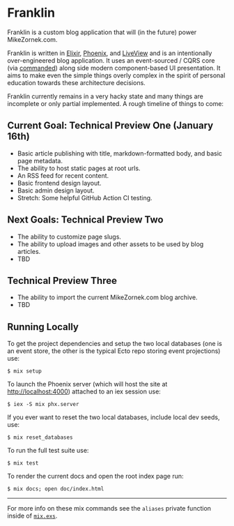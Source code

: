 # Franklin

Franklin is a custom blog application that will (in the future) power MikeZornek.com.

Franklin is written in [Elixir], [Phoenix], and [LiveView] and is an intentionally over-engineered blog application. It uses an event-sourced / CQRS core (via [commanded]) along side modern component-based UI presentation. It aims to make even the simple things overly complex in the spirit of personal education towards these architecture decisions.

[Elixir]: https://elixir-lang.org/
[Phoenix]: https://www.phoenixframework.org/
[LiveView]: https://hexdocs.pm/phoenix_live_view/Phoenix.LiveView.html
[commanded]: https://github.com/commanded/commanded

Franklin currently remains in a very hacky state and many things are incomplete or only partial implemented. A rough timeline of things to come:

## Current Goal: Technical Preview One (January 16th)

* Basic article publishing with title, markdown-formatted body, and basic page metadata.
* The ability to host static pages at root urls.
* An RSS feed for recent content.
* Basic frontend design layout.
* Basic admin design layout.
* Stretch: Some helpful GitHub Action CI testing.

## Next Goals: Technical Preview Two

* The ability to customize page slugs.
* The ability to upload images and other assets to be used by blog articles.
* TBD

## Technical Preview Three

* The ability to import the current MikeZornek.com blog archive.
* TBD

## Running Locally

To get the project dependencies and setup the two local databases (one is an event store, the other is the typical Ecto repo storing event projections) use:

```
$ mix setup
```

To launch the Phoenix server (which will host the site at <http://localhost:4000>) attached to an iex session use:

```
$ iex -S mix phx.server
```

If you ever want to reset the two local databases, include local dev seeds, use:

```
$ mix reset_databases
```

To run the full test suite use:

```
$ mix test
```

To render the current docs and open the root index page run:

```
$ mix docs; open doc/index.html
```

***

For more info on these mix commands see the `aliases` private function inside of [`mix.exs`](https://github.com/zorn/franklin/blob/main/mix.exs).
